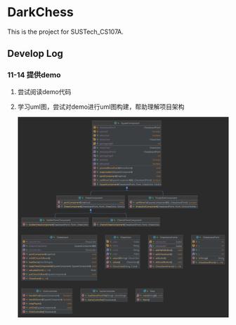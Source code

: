 # DarkChess

This is the project for SUSTech_CS107A.



## Develop Log

### 11-14 提供demo

1. 尝试阅读demo代码

2. 学习uml图，尝试对demo进行uml图构建，帮助理解项目架构

   ![image-20221115165939210](./README.assets/image-20221115165939210.png)
   
   

